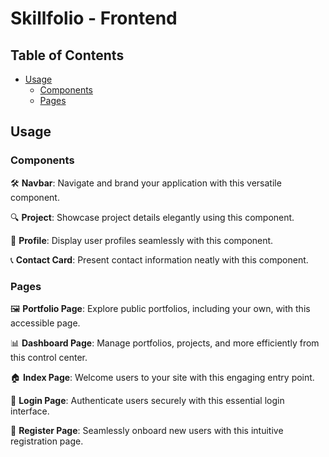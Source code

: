 # Skillfolio - Frontend

## Table of Contents

- [Usage](#usage)
  - [Components](#components)
  - [Pages](#pages)

## Usage

### Components

🛠️ **Navbar**: Navigate and brand your application with this versatile component.

🔍 **Project**: Showcase project details elegantly using this component.

👤 **Profile**: Display user profiles seamlessly with this component.

📞 **Contact Card**: Present contact information neatly with this component.

### Pages

🖼️ **Portfolio Page**: Explore public portfolios, including your own, with this accessible page.

📊 **Dashboard Page**: Manage portfolios, projects, and more efficiently from this control center.

🏠 **Index Page**: Welcome users to your site with this engaging entry point.

🔑 **Login Page**: Authenticate users securely with this essential login interface.

📝 **Register Page**: Seamlessly onboard new users with this intuitive registration page.
